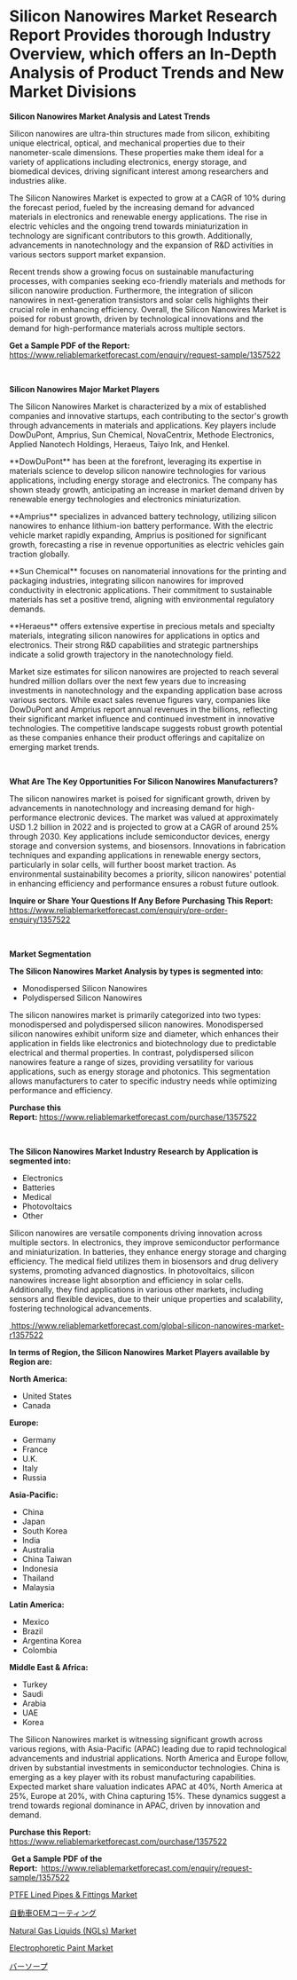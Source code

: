 <p><h1>Silicon Nanowires Market Research Report Provides thorough Industry Overview, which offers an In-Depth Analysis of Product Trends and New Market Divisions</h1></p><p><strong>Silicon Nanowires Market Analysis and Latest Trends</strong></p>
<p><p>Silicon nanowires are ultra-thin structures made from silicon, exhibiting unique electrical, optical, and mechanical properties due to their nanometer-scale dimensions. These properties make them ideal for a variety of applications including electronics, energy storage, and biomedical devices, driving significant interest among researchers and industries alike.</p><p>The Silicon Nanowires Market is expected to grow at a CAGR of 10% during the forecast period, fueled by the increasing demand for advanced materials in electronics and renewable energy applications. The rise in electric vehicles and the ongoing trend towards miniaturization in technology are significant contributors to this growth. Additionally, advancements in nanotechnology and the expansion of R&D activities in various sectors support market expansion.</p><p>Recent trends show a growing focus on sustainable manufacturing processes, with companies seeking eco-friendly materials and methods for silicon nanowire production. Furthermore, the integration of silicon nanowires in next-generation transistors and solar cells highlights their crucial role in enhancing efficiency. Overall, the Silicon Nanowires Market is poised for robust growth, driven by technological innovations and the demand for high-performance materials across multiple sectors.</p></p>
<p><strong>Get a Sample PDF of the Report:&nbsp;</strong> <a href="https://www.reliablemarketforecast.com/enquiry/request-sample/1357522">https://www.reliablemarketforecast.com/enquiry/request-sample/1357522</a></p>
<p>&nbsp;</p>
<p><strong>Silicon Nanowires Major Market Players</strong></p>
<p><p>The Silicon Nanowires Market is characterized by a mix of established companies and innovative startups, each contributing to the sector's growth through advancements in materials and applications. Key players include DowDuPont, Amprius, Sun Chemical, NovaCentrix, Methode Electronics, Applied Nanotech Holdings, Heraeus, Taiyo Ink, and Henkel.</p><p>**DowDuPont** has been at the forefront, leveraging its expertise in materials science to develop silicon nanowire technologies for various applications, including energy storage and electronics. The company has shown steady growth, anticipating an increase in market demand driven by renewable energy technologies and electronics miniaturization.</p><p>**Amprius** specializes in advanced battery technology, utilizing silicon nanowires to enhance lithium-ion battery performance. With the electric vehicle market rapidly expanding, Amprius is positioned for significant growth, forecasting a rise in revenue opportunities as electric vehicles gain traction globally.</p><p>**Sun Chemical** focuses on nanomaterial innovations for the printing and packaging industries, integrating silicon nanowires for improved conductivity in electronic applications. Their commitment to sustainable materials has set a positive trend, aligning with environmental regulatory demands.</p><p>**Heraeus** offers extensive expertise in precious metals and specialty materials, integrating silicon nanowires for applications in optics and electronics. Their strong R&D capabilities and strategic partnerships indicate a solid growth trajectory in the nanotechnology field.</p><p>Market size estimates for silicon nanowires are projected to reach several hundred million dollars over the next few years due to increasing investments in nanotechnology and the expanding application base across various sectors. While exact sales revenue figures vary, companies like DowDuPont and Amprius report annual revenues in the billions, reflecting their significant market influence and continued investment in innovative technologies. The competitive landscape suggests robust growth potential as these companies enhance their product offerings and capitalize on emerging market trends.</p></p>
<p>&nbsp;</p>
<p><strong>What Are The Key Opportunities For Silicon Nanowires Manufacturers?</strong></p>
<p><p>The silicon nanowires market is poised for significant growth, driven by advancements in nanotechnology and increasing demand for high-performance electronic devices. The market was valued at approximately USD 1.2 billion in 2022 and is projected to grow at a CAGR of around 25% through 2030. Key applications include semiconductor devices, energy storage and conversion systems, and biosensors. Innovations in fabrication techniques and expanding applications in renewable energy sectors, particularly in solar cells, will further boost market traction. As environmental sustainability becomes a priority, silicon nanowires' potential in enhancing efficiency and performance ensures a robust future outlook.</p></p>
<p><strong>Inquire or Share Your Questions If Any Before Purchasing This Report:</strong> <a href="https://www.reliablemarketforecast.com/enquiry/pre-order-enquiry/1357522">https://www.reliablemarketforecast.com/enquiry/pre-order-enquiry/1357522</a></p>
<p>&nbsp;</p>
<p><strong>Market Segmentation</strong></p>
<p><strong>The Silicon Nanowires Market Analysis by types is segmented into:</strong></p>
<p><ul><li>Monodispersed Silicon Nanowires</li><li>Polydispersed Silicon Nanowires</li></ul></p>
<p><p>The silicon nanowires market is primarily categorized into two types: monodispersed and polydispersed silicon nanowires. Monodispersed silicon nanowires exhibit uniform size and diameter, which enhances their application in fields like electronics and biotechnology due to predictable electrical and thermal properties. In contrast, polydispersed silicon nanowires feature a range of sizes, providing versatility for various applications, such as energy storage and photonics. This segmentation allows manufacturers to cater to specific industry needs while optimizing performance and efficiency.</p></p>
<p><strong>Purchase this Report:&nbsp;</strong><a href="https://www.reliablemarketforecast.com/purchase/1357522">https://www.reliablemarketforecast.com/purchase/1357522</a></p>
<p>&nbsp;</p>
<p><strong>The Silicon Nanowires Market Industry Research by Application is segmented into:</strong></p>
<p><ul><li>Electronics</li><li>Batteries</li><li>Medical</li><li>Photovoltaics</li><li>Other</li></ul></p>
<p><p>Silicon nanowires are versatile components driving innovation across multiple sectors. In electronics, they improve semiconductor performance and miniaturization. In batteries, they enhance energy storage and charging efficiency. The medical field utilizes them in biosensors and drug delivery systems, promoting advanced diagnostics. In photovoltaics, silicon nanowires increase light absorption and efficiency in solar cells. Additionally, they find applications in various other markets, including sensors and flexible devices, due to their unique properties and scalability, fostering technological advancements.</p></p>
<p><a href="https://www.reliablemarketforecast.com/global-silicon-nanowires-market-r1357522">&nbsp;https://www.reliablemarketforecast.com/global-silicon-nanowires-market-r1357522</a></p>
<p><strong>In terms of Region, the Silicon Nanowires Market Players available by Region are:</strong></p>
<p>
    <p> <strong> North America: </strong>
        <ul>
            <li>United States</li>
            <li>Canada</li>
        </ul>
        </p> 
    <p> <strong> Europe: </strong>
        <ul>
            <li>Germany</li>
            <li>France</li>
            <li>U.K.</li>
            <li>Italy</li>
            <li>Russia</li>
        </ul>
        </p> 
    <p> <strong> Asia-Pacific: </strong>
        <ul>
            <li>China</li>
            <li>Japan</li>
            <li>South Korea</li>
            <li>India</li>
            <li>Australia</li>
            <li>China Taiwan</li>
            <li>Indonesia</li>
            <li>Thailand</li>
            <li>Malaysia</li>
        </ul>
        </p> 
    <p> <strong> Latin America: </strong>
        <ul>
            <li>Mexico</li>
            <li>Brazil</li>
            <li>Argentina Korea</li>
            <li>Colombia</li>
        </ul>
        </p> 
    <p> <strong> Middle East & Africa: </strong>
        <ul>
            <li>Turkey</li>
            <li>Saudi</li>
            <li>Arabia</li>
            <li>UAE</li>
            <li>Korea</li>
        </ul>
    </p>
    </p>
<p><p>The Silicon Nanowires market is witnessing significant growth across various regions, with Asia-Pacific (APAC) leading due to rapid technological advancements and industrial applications. North America and Europe follow, driven by substantial investments in semiconductor technologies. China is emerging as a key player with its robust manufacturing capabilities. Expected market share valuation indicates APAC at 40%, North America at 25%, Europe at 20%, with China capturing 15%. These dynamics suggest a trend towards regional dominance in APAC, driven by innovation and demand.</p></p>
<p><strong>Purchase this Report: </strong><a href="https://www.reliablemarketforecast.com/purchase/1357522">https://www.reliablemarketforecast.com/purchase/1357522</a></p>
<p>&nbsp;<strong>Get a Sample PDF of the Report:&nbsp;&nbsp;</strong><a href="https://www.reliablemarketforecast.com/enquiry/request-sample/1357522">https://www.reliablemarketforecast.com/enquiry/request-sample/1357522</a></p>
<p><strong></strong></p>
<p><p><a href="https://issuu.com/reportprime-2/docs/ptfe-lined-pipes-fittings-market-si_27a5381da9f1ec">PTFE Lined Pipes & Fittings Market</a></p><p><a href="https://medium.com/@vidarogahn/automotive-oem-coating-market-%E3%81%AF-%E3%82%B3%E3%82%B9%E3%83%88%E7%AE%A1%E7%90%86%E3%81%A8%E5%8A%B9%E7%8E%87%E5%90%91%E4%B8%8A%E3%82%92%E5%84%AA%E5%85%88%E3%81%97%E3%81%BE%E3%81%99-%E3%81%95%E3%82%89%E3%81%AB-%E5%A0%B1%E5%91%8A%E6%9B%B8%E3%81%AF%E5%B8%82%E5%A0%B4%E3%81%AE%E9%9C%80%E8%A6%81%E9%9D%A2%E3%81%A8%E4%BE%9B%E7%B5%A6%E9%9D%A2%E3%81%AE%E4%B8%A1%E6%96%B9%E3%82%92%E3%82%AB%E3%83%90%E3%83%BC%E3%81%97%E3%81%A6%E3%81%84%E3%81%BE%E3%81%99-automotive-oem-a126c701777a">自動車OEMコーティング</a></p><p><a href="https://github.com/gdfhhhj/Market-Research-Report-List-6/blob/main/natural-gas-liquids-ngls-market.md">Natural Gas Liquids (NGLs) Market</a></p><p><a href="https://www.linkedin.com/pulse/electrophoretic-paint-market-size-growth-trends-statistics-2l87c?trackingId=77k4qAXWTwCz6sxPjN1yJA%3D%3D">Electrophoretic Paint Market</a></p><p><a href="https://medium.com/@vidarogahn/bar-soaps-market-%E3%81%AE%E3%82%B0%E3%83%AD%E3%83%BC%E3%83%90%E3%83%AB%E5%B8%82%E5%A0%B4%E6%A6%82%E8%A6%81%E3%81%AF-%E4%B8%96%E7%95%8C%E3%81%8A%E3%82%88%E3%81%B3%E4%B8%BB%E8%A6%81%E5%B8%82%E5%A0%B4%E3%81%AB%E3%81%8A%E3%81%91%E3%82%8B%E6%A5%AD%E7%95%8C%E3%81%AB%E5%BD%B1%E9%9F%BF%E3%82%92%E4%B8%8E%E3%81%88%E3%82%8B%E4%B8%BB%E8%A6%81%E3%81%AA%E3%83%88%E3%83%AC%E3%83%B3%E3%83%89%E3%81%AB%E3%81%A4%E3%81%84%E3%81%A6-%E7%8B%AC%E8%87%AA%E3%81%AE%E8%A6%96%E7%82%B9%E3%82%92%E6%8F%90%E4%BE%9B%E3%81%97%E3%81%BE%E3%81%99-5a87f8ac71ca">バーソープ</a></p></p>